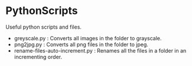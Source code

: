 # PythonScripts
Useful python scripts and files.
- greyscale.py : Converts all images in the folder to grayscale.
- png2jpg.py : Converts all png files in the folder to jpeg.
- rename-files-auto-increment.py : Renames all the files in a folder in an incrementing order.
